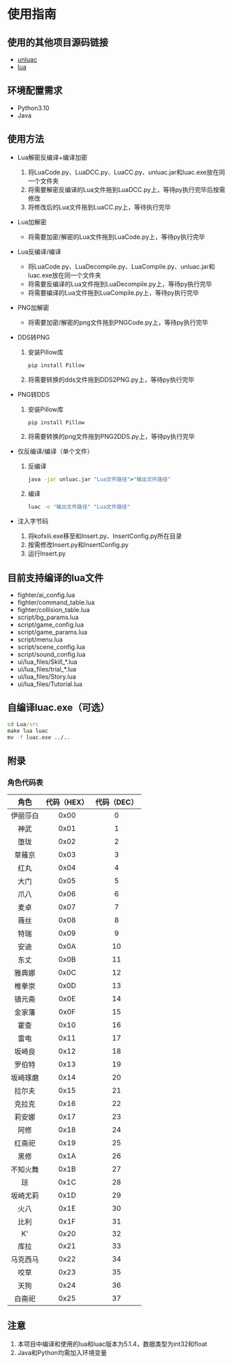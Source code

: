 # 使用指南

## 使用的其他项目源码链接

- [unluac](https://github.com/HansWessels/unluac)
- [lua](https://github.com/lua/lua)

## 环境配置需求

- Python3.10
- Java

## 使用方法

- Lua解密反编译+编译加密

  1. 将LuaCode.py、LuaDCC.py、LuaCC.py、unluac.jar和luac.exe放在同一个文件夹
  2. 将需要解密反编译的Lua文件拖到LuaDCC.py上，等待py执行完毕后按需修改
  3. 将修改后的Lua文件拖到LuaCC.py上，等待执行完毕

- Lua加解密

  - 将需要加密/解密的Lua文件拖到LuaCode.py上，等待py执行完毕

- Lua反编译/编译

  - 将LuaCode.py、LuaDecompile.py、LuaCompile.py、unluac.jar和luac.exe放在同一个文件夹
  - 将需要反编译的Lua文件拖到LuaDecompile.py上，等待py执行完毕
  - 将需要编译的Lua文件拖到LuaCompile.py上，等待py执行完毕

- PNG加解密

  - 将需要加密/解密的png文件拖到PNGCode.py上，等待py执行完毕

- DDS转PNG

  1. 安装Pillow库

     ```cmd
     pip install Pillow
     ```

  2. 将需要转换的dds文件拖到DDS2PNG.py上，等待py执行完毕

- PNG转DDS

  1. 安装Pillow库

     ```cmd
     pip install Pillow
     ```

  2. 将需要转换的png文件拖到PNG2DDS.py上，等待py执行完毕

- 仅反编译/编译（单个文件）

  1. 反编译

     ```cmd
     java -jar unluac.jar "Lua文件路径">"输出文件路径"
     ```

  2. 编译

     ```cmd
     luac -o "输出文件路径" "Lua文件路径"
     ```

- 注入字节码
  1. 将kofxiii.exe移至和Insert.py、InsertConfig.py所在目录
  2. 按需修改Insert.py和InsertConfig.py
  3. 运行Insert.py

## 目前支持编译的lua文件

- fighter/ai_config.lua
- fighter/command_table.lua
- fighter/collision_table.lua
- script/bg_params.lua
- script/game_config.lua
- script/game_params.lua
- script/menu.lua
- script/scene_config.lua
- script/sound_config.lua
- ui/lua_files/Skill_*.lua
- ui/lua_files/trial_*.lua
- ui/lua_files/Story.lua
- ui/lua_files/Tutorial.lua

## 自编译luac.exe（可选）

```cmd
cd Lua/src
make lua luac
mv -f luac.exe ../..
```

## 附录

### 角色代码表

|   角色   | 代码（HEX） | 代码（DEC） |
| :------: | :---------: | :---------: |
| 伊丽莎白 |    0x00     |      0      |
|   神武   |    0x01     |      1      |
|   堕珑   |    0x02     |      2      |
|  草薙京  |    0x03     |      3      |
|   红丸   |    0x04     |      4      |
|   大门   |    0x05     |      5      |
|   爪八   |    0x06     |      6      |
|   麦卓   |    0x07     |      7      |
|   薇丝   |    0x08     |      8      |
|   特瑞   |    0x09     |      9      |
|   安迪   |    0x0A     |     10      |
|   东丈   |    0x0B     |     11      |
|  雅典娜  |    0x0C     |     12      |
|  椎拳崇  |    0x0D     |     13      |
|  镇元斋  |    0x0E     |     14      |
|  金家藩  |    0x0F     |     15      |
|   霍查   |    0x10     |     16      |
|   雷电   |    0x11     |     17      |
|  坂崎良  |    0x12     |     18      |
|  罗伯特  |    0x13     |     19      |
| 坂崎琢磨 |    0x14     |     20      |
|  拉尔夫  |    0x15     |     21      |
|  克拉克  |    0x16     |     22      |
|  莉安娜  |    0x17     |     23      |
|   阿修   |    0x18     |     24      |
|  红斋祀  |    0x19     |     25      |
|   黑修   |    0x1A     |     26      |
| 不知火舞 |    0x1B     |     27      |
|    琼    |    0x1C     |     28      |
| 坂崎尤莉 |    0x1D     |     29      |
|   火八   |    0x1E     |     30      |
|   比利   |    0x1F     |     31      |
|    K'    |    0x20     |     32      |
|   库拉   |    0x21     |     33      |
| 马克西马 |    0x22     |     34      |
|   咬草   |    0x23     |     35      |
|   天狗   |    0x24     |     36      |
|  白斋祀  |    0x25     |     37      |

## 注意

1. 本项目中编译和使用的lua和luac版本为5.1.4，数据类型为int32和float
2. Java和Python均需加入环境变量